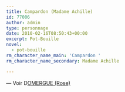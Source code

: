 ```yaml
---
title: Campardon (Madame Achille)
id: 77006
author: admin
type: personnage
date: 2010-02-16T08:50:43+00:00
excerpt: Pot-Bouille
novel:
  - pot-bouille
rm_character_name_main: 'Campardon '
rm_character_name_secondary: Madame Achille

---
```

— Voir D[OMERGUE (Rose)][1]

 [1]: http://